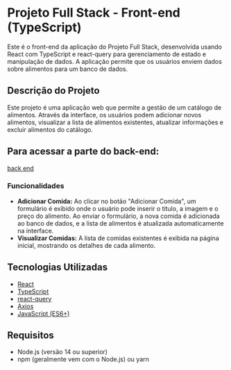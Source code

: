 # Projeto Full Stack - Front-end (TypeScript)

Este é o front-end da aplicação do Projeto Full Stack, desenvolvida usando React com TypeScript e react-query para gerenciamento de estado e manipulação de dados. A aplicação permite que os usuários enviem dados sobre alimentos para um banco de dados.

## Descrição do Projeto

Este projeto é uma aplicação web que permite a gestão de um catálogo de alimentos. Através da interface, os usuários podem adicionar novos alimentos, visualizar a lista de alimentos existentes, atualizar informações e excluir alimentos do catálogo.

## Para acessar a parte do back-end:

[back end](https://github.com/HeitorNF1/CRUD-javaSpring)

### Funcionalidades

- **Adicionar Comida:** Ao clicar no botão "Adicionar Comida", um formulário é exibido onde o usuário pode inserir o título, a imagem e o preço do alimento. Ao enviar o formulário, a nova comida é adicionada ao banco de dados, e a lista de alimentos é atualizada automaticamente na interface.
- **Visualizar Comidas:** A lista de comidas existentes é exibida na página inicial, mostrando os detalhes de cada alimento.


## Tecnologias Utilizadas

- [React](https://reactjs.org/)
- [TypeScript](https://www.typescriptlang.org/)
- [react-query](https://react-query.tanstack.com/)
- [Axios](https://axios-http.com/)
- [JavaScript (ES6+)](https://developer.mozilla.org/en-US/docs/Web/JavaScript)

## Requisitos

- Node.js (versão 14 ou superior)
- npm (geralmente vem com o Node.js) ou yarn


